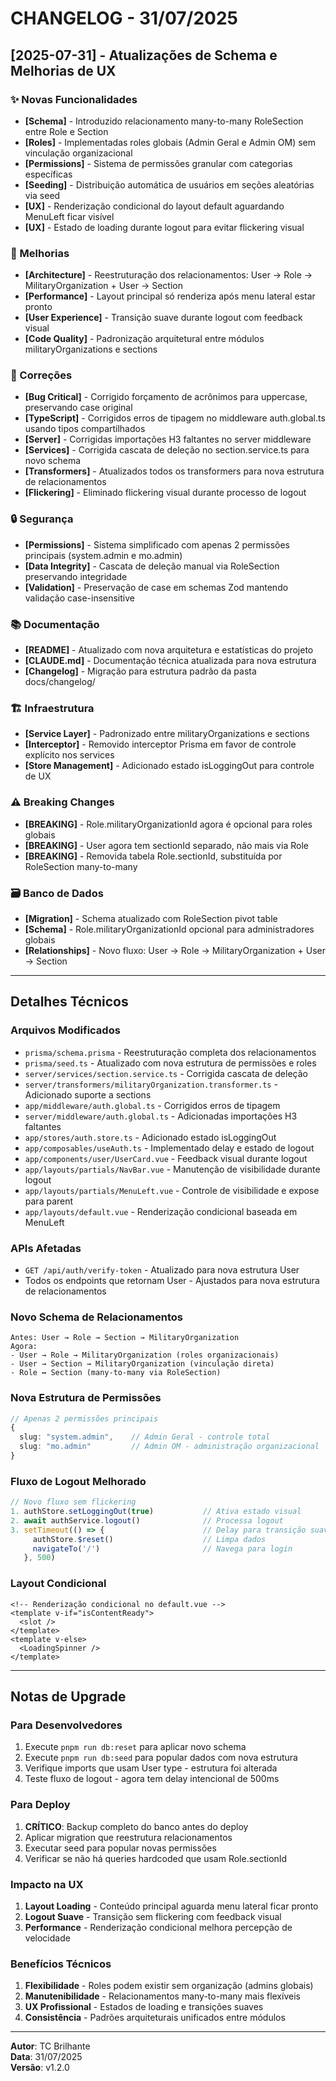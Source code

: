 # CHANGELOG - 31/07/2025

## [2025-07-31] - Atualizações de Schema e Melhorias de UX

### ✨ Novas Funcionalidades
- **[Schema]** - Introduzido relacionamento many-to-many RoleSection entre Role e Section
- **[Roles]** - Implementadas roles globais (Admin Geral e Admin OM) sem vinculação organizacional
- **[Permissions]** - Sistema de permissões granular com categorias específicas
- **[Seeding]** - Distribuição automática de usuários em seções aleatórias via seed
- **[UX]** - Renderização condicional do layout default aguardando MenuLeft ficar visível
- **[UX]** - Estado de loading durante logout para evitar flickering visual

### 🔧 Melhorias
- **[Architecture]** - Reestruturação dos relacionamentos: User → Role → MilitaryOrganization + User → Section
- **[Performance]** - Layout principal só renderiza após menu lateral estar pronto
- **[User Experience]** - Transição suave durante logout com feedback visual
- **[Code Quality]** - Padronização arquitetural entre módulos militaryOrganizations e sections

### 🐛 Correções
- **[Bug Critical]** - Corrigido forçamento de acrônimos para uppercase, preservando case original
- **[TypeScript]** - Corrigidos erros de tipagem no middleware auth.global.ts usando tipos compartilhados
- **[Server]** - Corrigidas importações H3 faltantes no server middleware
- **[Services]** - Corrigida cascata de deleção no section.service.ts para novo schema
- **[Transformers]** - Atualizados todos os transformers para nova estrutura de relacionamentos
- **[Flickering]** - Eliminado flickering visual durante processo de logout

### 🔒 Segurança
- **[Permissions]** - Sistema simplificado com apenas 2 permissões principais (system.admin e mo.admin)
- **[Data Integrity]** - Cascata de deleção manual via RoleSection preservando integridade
- **[Validation]** - Preservação de case em schemas Zod mantendo validação case-insensitive

### 📚 Documentação
- **[README]** - Atualizado com nova arquitetura e estatísticas do projeto
- **[CLAUDE.md]** - Documentação técnica atualizada para nova estrutura
- **[Changelog]** - Migração para estrutura padrão da pasta docs/changelog/

### 🏗️ Infraestrutura
- **[Service Layer]** - Padronizado entre militaryOrganizations e sections
- **[Interceptor]** - Removido interceptor Prisma em favor de controle explícito nos services
- **[Store Management]** - Adicionado estado isLoggingOut para controle de UX

### ⚠️ Breaking Changes
- **[BREAKING]** - Role.militaryOrganizationId agora é opcional para roles globais
- **[BREAKING]** - User agora tem sectionId separado, não mais via Role
- **[BREAKING]** - Removida tabela Role.sectionId, substituída por RoleSection many-to-many

### 🗃️ Banco de Dados
- **[Migration]** - Schema atualizado com RoleSection pivot table
- **[Schema]** - Role.militaryOrganizationId opcional para administradores globais
- **[Relationships]** - Novo fluxo: User → Role → MilitaryOrganization + User → Section

---

## Detalhes Técnicos

### Arquivos Modificados
- `prisma/schema.prisma` - Reestruturação completa dos relacionamentos
- `prisma/seed.ts` - Atualizado com nova estrutura de permissões e roles
- `server/services/section.service.ts` - Corrigida cascata de deleção
- `server/transformers/militaryOrganization.transformer.ts` - Adicionado suporte a sections
- `app/middleware/auth.global.ts` - Corrigidos erros de tipagem
- `server/middleware/auth.global.ts` - Adicionadas importações H3 faltantes
- `app/stores/auth.store.ts` - Adicionado estado isLoggingOut
- `app/composables/useAuth.ts` - Implementado delay e estado de logout
- `app/components/user/UserCard.vue` - Feedback visual durante logout
- `app/layouts/partials/NavBar.vue` - Manutenção de visibilidade durante logout
- `app/layouts/partials/MenuLeft.vue` - Controle de visibilidade e expose para parent
- `app/layouts/default.vue` - Renderização condicional baseada em MenuLeft

### APIs Afetadas
- `GET /api/auth/verify-token` - Atualizado para nova estrutura User
- Todos os endpoints que retornam User - Ajustados para nova estrutura de relacionamentos

### Novo Schema de Relacionamentos
```
Antes: User → Role → Section → MilitaryOrganization
Agora: 
- User → Role → MilitaryOrganization (roles organizacionais)
- User → Section → MilitaryOrganization (vinculação direta)
- Role ↔ Section (many-to-many via RoleSection)
```

### Nova Estrutura de Permissões
```typescript
// Apenas 2 permissões principais
{
  slug: "system.admin",    // Admin Geral - controle total
  slug: "mo.admin"         // Admin OM - administração organizacional
}
```

### Fluxo de Logout Melhorado
```typescript
// Novo fluxo sem flickering
1. authStore.setLoggingOut(true)           // Ativa estado visual
2. await authService.logout()              // Processa logout
3. setTimeout(() => {                      // Delay para transição suave
     authStore.$reset()                    // Limpa dados
     navigateTo('/')                       // Navega para login
   }, 500)
```

### Layout Condicional
```vue
<!-- Renderização condicional no default.vue -->
<template v-if="isContentReady">
  <slot />
</template>
<template v-else>
  <LoadingSpinner />
</template>
```

---

## Notas de Upgrade

### Para Desenvolvedores
1. Execute `pnpm run db:reset` para aplicar novo schema
2. Execute `pnpm run db:seed` para popular dados com nova estrutura
3. Verifique imports que usam User type - estrutura foi alterada
4. Teste fluxo de logout - agora tem delay intencional de 500ms

### Para Deploy
1. **CRÍTICO**: Backup completo do banco antes do deploy
2. Aplicar migration que reestrutura relacionamentos
3. Executar seed para popular novas permissões
4. Verificar se não há queries hardcoded que usam Role.sectionId

### Impacto na UX
1. **Layout Loading** - Conteúdo principal aguarda menu lateral ficar pronto
2. **Logout Suave** - Transição sem flickering com feedback visual
3. **Performance** - Renderização condicional melhora percepção de velocidade

### Benefícios Técnicos
1. **Flexibilidade** - Roles podem existir sem organização (admins globais)
2. **Manutenibilidade** - Relacionamentos many-to-many mais flexíveis
3. **UX Profissional** - Estados de loading e transições suaves
4. **Consistência** - Padrões arquiteturais unificados entre módulos

---

**Autor**: TC Brilhante  
**Data**: 31/07/2025  
**Versão**: v1.2.0

